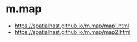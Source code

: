 # m.map

  - https://spatialhast.github.io/m.map/map1.html
  - https://spatialhast.github.io/m.map/map2.html
